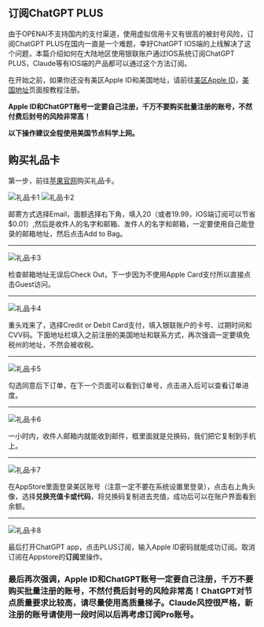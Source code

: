 ## 订阅ChatGPT PLUS

由于OPENAI不支持国内的支付渠道，使用虚拟信用卡又有很高的被封号风险，订阅ChatGPT PLUS在国内一直是一个难题，幸好ChatGPT IOS端的上线解决了这个问题，本篇介绍如何在大陆地区使用银联账户通过IOS系统订阅ChatGPT PLUS，Claude等有IOS端的产品都可以通过这个方法订阅。

在开始之前，如果你还没有美区Apple ID和美国地址，请前往[美区Apple ID](./注册美区Apple%20ID.md)，[美国地址](./获取美国联系方式及地址.md)页面按教程注册。

**Apple ID和ChatGPT账号一定要自己注册，千万不要购买批量注册的账号，不然付费后封号的风险非常高！**

**以下操作建议全程使用美国节点科学上网。**

## 购买礼品卡
第一步，前往[苹果官网](https://www.apple.com/shop/buy-giftcard/giftcard)购买礼品卡。

![礼品卡1](./imgs/card1.png)
![礼品卡2](./imgs/card2.png)

邮寄方式选择Email，面额选择右下角，填入20（或者19.99，IOS端订阅可以节省$0.01）,然后是收件人的名字和邮箱、发件人的名字和邮箱，一定要使用自己能登录的邮箱地址，然后点击Add to Bag。
***


![礼品卡3](./imgs/card3.png)

检查邮箱地址无误后Check Out，下一步因为不使用Apple Card支付所以直接点击Guest访问。
***

![礼品卡4](./imgs/card4.png)

重头戏来了，选择Credit or Debit Card支付，填入银联账户的卡号、过期时间和CVV码。下面地址栏填入之前注册的美国地址和联系方式，再次强调一定要填免税州的地址，不然会被收税。
***

![礼品卡5](./imgs/card5.png)

勾选同意后下订单，在下一个页面可以看到订单号，点击进入后可以查看订单进度。
***

![礼品卡6](./imgs/card6.png)

一小时内，收件人邮箱内就能收到邮件，框里面就是兑换码，我们把它复制到手机上。
***

![礼品卡7](./imgs/card7.png)

在AppStore里面登录美区账号（注意一定不要在系统设置里登录），点击右上角头像，选择**兑换充值卡或代码**，将兑换码复制进去充值，成功后可以在账户界面看到余额。
***


![礼品卡8](./imgs/card8.jpg)

最后打开ChatGPT app，点击PLUS订阅，输入Apple ID密码就能成功订阅。取消订阅在Appstore的**订阅**里操作。

### 最后再次强调，Apple ID和ChatGPT账号一定要自己注册，千万不要购买批量注册的账号，不然付费后封号的风险非常高！ChatGPT对节点质量要求比较高，请尽量使用高质量梯子。Claude风控很严格，新注册的账号请使用一段时间以后再考虑订阅Pro账号。